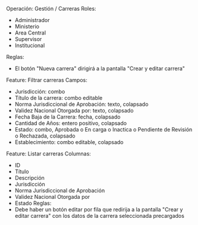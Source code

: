 Operación: Gestión / Carreras
Roles:
- Administrador
- Ministerio
- Area Central
- Supervisor
- Institucional

Reglas:
- El botón "Nueva carrera" dirigirá a la pantalla "Crear y editar carrera"

Feature: Filtrar carreras
Campos:
- Jurisdicción: combo
- Título de la carrera: combo editable
- Norma Jurisdiccional de Aprobación: texto, colapsado
- Validez Nacional Otorgada por: texto, colapsado
- Fecha Baja de la Carrera: fecha, colapsado
- Cantidad de Años: entero positivo, colapsado
- Estado: combo, Aprobada o En carga o Inactica o Pendiente de Revisión o Rechazada, colapsado
- Establecimiento: combo editable, colapsado

Feature: Listar carreras
Columnas:
- ID
- Título
- Descripción
- Jurisdicción
- Norma Jurisdiccional de Aprobación
- Validez Nacional Otorgada por
- Estado
Reglas:
- Debe haber un botón editar por fila que redirija a la pantalla "Crear y editar carrera" con los datos de la carrera seleccionada precargados